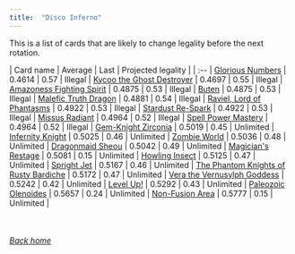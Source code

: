 ```yaml
---
title:  "Disco Inferno"
---
```


This is a list of cards that are likely to change legality before the next rotation.

| Card name | Average | Last | Projected legality |
| :-- |
[Glorious Numbers](https://db.ygoprodeck.com/card/?search=Glorious%20Numbers) | 0.4614 | 0.57 | Illegal |
[Kycoo the Ghost Destroyer](https://db.ygoprodeck.com/card/?search=Kycoo%20the%20Ghost%20Destroyer) | 0.4697 | 0.55 | Illegal |
[Amazoness Fighting Spirit](https://db.ygoprodeck.com/card/?search=Amazoness%20Fighting%20Spirit) | 0.4875 | 0.53 | Illegal |
[Buten](https://db.ygoprodeck.com/card/?search=Buten) | 0.4875 | 0.53 | Illegal |
[Malefic Truth Dragon](https://db.ygoprodeck.com/card/?search=Malefic%20Truth%20Dragon) | 0.4881 | 0.54 | Illegal |
[Raviel, Lord of Phantasms](https://db.ygoprodeck.com/card/?search=Raviel,%20Lord%20of%20Phantasms) | 0.4922 | 0.53 | Illegal |
[Stardust Re-Spark](https://db.ygoprodeck.com/card/?search=Stardust%20Re-Spark) | 0.4922 | 0.53 | Illegal |
[Missus Radiant](https://db.ygoprodeck.com/card/?search=Missus%20Radiant) | 0.4964 | 0.52 | Illegal |
[Spell Power Mastery](https://db.ygoprodeck.com/card/?search=Spell%20Power%20Mastery) | 0.4964 | 0.52 | Illegal |
[Gem-Knight Zirconia](https://db.ygoprodeck.com/card/?search=Gem-Knight%20Zirconia) | 0.5019 | 0.45 | Unlimited |
[Infernity Knight](https://db.ygoprodeck.com/card/?search=Infernity%20Knight) | 0.5025 | 0.46 | Unlimited |
[Zombie World](https://db.ygoprodeck.com/card/?search=Zombie%20World) | 0.5036 | 0.48 | Unlimited |
[Dragonmaid Sheou](https://db.ygoprodeck.com/card/?search=Dragonmaid%20Sheou) | 0.5042 | 0.49 | Unlimited |
[Magician's Restage](https://db.ygoprodeck.com/card/?search=Magician's%20Restage) | 0.5081 | 0.15 | Unlimited |
[Howling Insect](https://db.ygoprodeck.com/card/?search=Howling%20Insect) | 0.5125 | 0.47 | Unlimited |
[Spright Jet](https://db.ygoprodeck.com/card/?search=Spright%20Jet) | 0.5167 | 0.46 | Unlimited |
[The Phantom Knights of Rusty Bardiche](https://db.ygoprodeck.com/card/?search=The%20Phantom%20Knights%20of%20Rusty%20Bardiche) | 0.5172 | 0.47 | Unlimited |
[Vera the Vernusylph Goddess](https://db.ygoprodeck.com/card/?search=Vera%20the%20Vernusylph%20Goddess) | 0.5242 | 0.42 | Unlimited |
[Level Up!](https://db.ygoprodeck.com/card/?search=Level%20Up!) | 0.5292 | 0.43 | Unlimited |
[Paleozoic Olenoides](https://db.ygoprodeck.com/card/?search=Paleozoic%20Olenoides) | 0.5657 | 0.24 | Unlimited |
[Non-Fusion Area](https://db.ygoprodeck.com/card/?search=Non-Fusion%20Area) | 0.5777 | 0.15 | Unlimited |

<br>

###### [Back home](index)